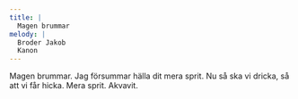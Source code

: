 ```yaml
---
title: |
  Magen brummar
melody: |
  Broder Jakob
  Kanon
---
```

Magen brummar. 
Jag försummar 
hälla dit 
mera sprit. 
Nu så ska vi dricka, 
så att vi får hicka. 
Mera sprit. 
Akvavit.